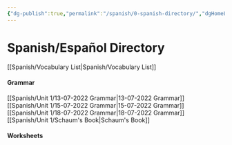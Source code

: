 ```yaml
---
{"dg-publish":true,"permalink":"/spanish/0-spanish-directory/","dgHomeLink":true,"dgPassFrontmatter":true}
---
```


# Spanish/Español Directory
[[Spanish/Vocabulary List|Spanish/Vocabulary List]]
#### Grammar

[[Spanish/Unit 1/13-07-2022 Grammar|13-07-2022 Grammar]]
[[Spanish/Unit 1/15-07-2022 Grammar|15-07-2022 Grammar]]
[[Spanish/Unit 1/18-07-2022 Grammar|18-07-2022 Grammar]]
[[Spanish/Unit 1/Schaum's Book|Schaum's Book]]
#### Worksheets


